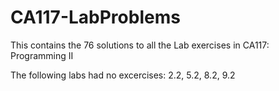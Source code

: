 # CA117-LabProblems
This contains the 76 solutions to all the Lab exercises in CA117: Programming II

The following labs had no excercises:
2.2, 5.2, 8.2, 9.2
